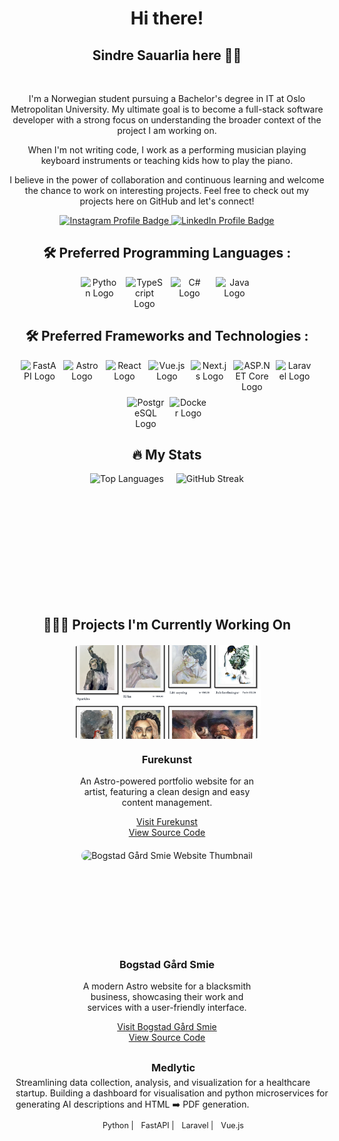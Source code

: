 <link rel="stylesheet" href="https://cdn.jsdelivr.net/gh/devicons/devicon@latest/devicon.min.css">
<div align="center">

<h1> Hi there!</h1>

<h2>Sindre Sauarlia here  👋🏼 </h2>

<br>

<p style="max-width: 700px;">
I'm a Norwegian student pursuing a Bachelor's degree in IT at Oslo Metropolitan University. My ultimate goal is to become a full-stack software developer with a strong focus on understanding the broader context of the project I am working on. 
</p>

<p style="max-width: 700px;">
When I'm not writing code, I work as a performing musician playing keyboard instruments or teaching kids how to play the piano.
</p>

<p style="max-width: 700px;">
I believe in the power of collaboration and continuous learning and welcome the chance to work on interesting projects. Feel free to check out my projects here on GitHub and let's connect!
</p>

<div id="badges">
  <a href="https://www.instagram.com/sindresauarlia/">
    <img src="https://img.shields.io/badge/Instagram-E4405F?style=for-the-badge&logo=instagram&logoColor=white" alt="Instagram Profile Badge"/>
  </a>
  <a href="https://www.linkedin.com/in/sindre-sauarlia/">
    <img src="https://img.shields.io/badge/LinkedIn-blue?style=for-the-badge&logo=linkedin&logoColor=white" alt="LinkedIn Profile Badge"/>
  </a>
</div>

<h2> 🛠 Preferred Programming Languages : </h2>
<div style="display: flex; flex: 1 1 auto; justify-content: center; gap: 12px;">
<img style="width: 60px;" src="https://cdn.jsdelivr.net/gh/devicons/devicon/icons/python/python-original.svg" alt="Python Logo"/>
<img style="width: 60px;" src="https://cdn.jsdelivr.net/gh/devicons/devicon/icons/typescript/typescript-original.svg" alt="TypeScript Logo"/>
<img style="width: 60px;" src="https://cdn.jsdelivr.net/gh/devicons/devicon/icons/csharp/csharp-original.svg" alt="C# Logo"/>
<img style="width: 60px;" src="https://cdn.jsdelivr.net/gh/devicons/devicon/icons/java/java-original.svg" alt="Java Logo"/>
</div>

<h2> 🛠 Preferred Frameworks and Technologies : </h2>
<div style="display: flex; flex-wrap: wrap; flex: 1 1 auto; justify-content: center; gap: 8px;">
<img style="width: 60px;" src="https://cdn.jsdelivr.net/gh/devicons/devicon/icons/fastapi/fastapi-original.svg" alt="FastAPI Logo"/>
<!-- Hugging Face logo might need to be sourced separately -->
<img style="width: 60px;" src="https://cdn.jsdelivr.net/gh/devicons/devicon/icons/astro/astro-original.svg" alt="Astro Logo"/>
<img style="width: 60px;" src="https://cdn.jsdelivr.net/gh/devicons/devicon/icons/react/react-original.svg" alt="React Logo"/>
<img style="width: 60px;" src="https://cdn.jsdelivr.net/gh/devicons/devicon/icons/vuejs/vuejs-original.svg" alt="Vue.js Logo"/>
<img style="width: 60px;" src="https://cdn.jsdelivr.net/gh/devicons/devicon/icons/nextjs/nextjs-original.svg" alt="Next.js Logo"/>
<img style="width: 60px;" src="https://cdn.jsdelivr.net/gh/devicons/devicon/icons/dotnetcore/dotnetcore-original.svg" alt="ASP.NET Core Logo"/>
<img style="width: 60px;" src="https://cdn.jsdelivr.net/gh/devicons/devicon/icons/laravel/laravel-original.svg" alt="Laravel Logo"/>
<img style="width: 60px;" src="https://cdn.jsdelivr.net/gh/devicons/devicon/icons/postgresql/postgresql-original.svg" alt="PostgreSQL Logo"/>
<img style="width: 60px;" src="https://cdn.jsdelivr.net/gh/devicons/devicon/icons/docker/docker-original.svg" alt="Docker Logo"/>
</div>

<h2> 🔥 My Stats</h2>

<div style="display: flex; flex-wrap: wrap; justify-content: center; align-items: stretch; gap: 20px;">
  <img src="https://github-readme-stats.vercel.app/api/top-langs/?username=sindreSau&show_icons=true&bg_color=00000000" alt="Top Languages" height="200"/>
  <img src="https://github-readme-streak-stats.herokuapp.com/?user=SindreSau&theme=transparent" alt="GitHub Streak" height="200"/>
</div>


<h2>👷🏼‍♂️ Projects I'm Currently Working On</h2>
  
<div style="display: flex; flex-wrap: wrap; justify-content: center; gap: 20px; margin-top: 20px;">
<div style="width: 300px; text-align: center;">
    <div style="height: 150px; object-fit: contain; object-position: 0% 0%; max-height: 150px;">
    <img src="./assets/furekunst.png" alt="Furekunst Website Thumbnail" style="width: 100%; height: 100%; object-fit: cover; border-radius: 10px 10px;"/>
    </div>
    <h3>Furekunst</h3>
    <p>An Astro-powered portfolio website for an artist, featuring a clean design and easy content management.</p>
    <div style="display: flex; flex-direction: column;">
        <a href="https://furekunst.no/" target="_blank">Visit Furekunst</a>
        <a href="https://github.com/SindreSau/furekunst" target="_blank">View Source Code</a>
    </div>
</div>

<div style="width: 300px; text-align: center;">
    <div style="height: 150px; object-fit: contain; object-position: 0% 0%; max-height: 150px;">
    <img src="./assets/bogstadsmie.png" alt="Bogstad Gård Smie Website Thumbnail" style="width: 100%; height: 100%; object-fit: cover; border-radius: 10px 10px;"/>
    </div>
    <h3>Bogstad Gård Smie</h3>
    <p>A modern Astro website for a blacksmith business, showcasing their work and services with a user-friendly interface.</p>
    <div style="display: flex; flex-direction: column;">
        <a href="https://www.bogstadsmie.no" target="_blank">Visit Bogstad Gård Smie</a>
        <a href="https://github.com/SindreSau/Smithy-blog" target="_blank">View Source Code</a>
    </div>
</div>
</div>

<!-- Medlytic -->
<div style="width: 100%; max-width: 620px; margin: 20px auto; text-align: left; padding: 10px">
  <h3 style="margin: 0; text-align: center;">Medlytic</h3>
  <p style="margin: 5px 0 10px;">
    Streamlining data collection, analysis, and visualization for a healthcare startup. Building a dashboard for visualisation and python microservices for generating AI descriptions and HTML ➡️ PDF generation.
  </p>
  <div style="display: flex; flex-wrap: wrap; justify-content: center;">
    <span style="font-size: 0.9em; padding: 2px 6px;">Python |</span>
    <span style="font-size: 0.9em; padding: 2px 6px;">FastAPI |</span>
    <span style="font-size: 0.9em; padding: 2px 6px;">Laravel |</span>
    <span style="font-size: 0.9em; padding: 2px 6px;">Vue.js</span>
  </div>
</div>

</div>